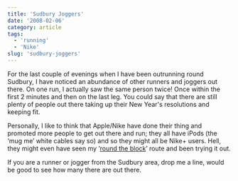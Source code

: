 ```yaml
---
title: 'Sudbury Joggers'
date: '2008-02-06'
category: article
tags:
  - 'running'
  - 'Nike'
slug: 'sudbury-joggers'
---
```


For the last couple of evenings when I have been outrunning round Sudbury, I have noticed an abundance of other runners and joggers out there. On one run, I actually saw the same person twice! Once within the first 2 minutes and then on the last leg. You could say that there are still plenty of people out there taking up their New Year's resolutions and keeping fit.

Personally, I like to think that Apple/Nike have done their thing and promoted more people to get out there and run; they all have iPods (the ‘mug me’ white cables say so) and so they might all be Nike+ users. Hell, they might even have seen my ’[round the block](https://nikeplus.nike.com/nikeplus/?l=mapit,1690290893)’ route and been trying it out.

If you are a runner or jogger from the Sudbury area, drop me a line, would be good to see how many there are out there.
